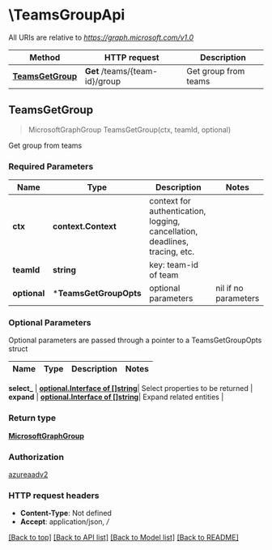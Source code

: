 # \TeamsGroupApi

All URIs are relative to *https://graph.microsoft.com/v1.0*

Method | HTTP request | Description
------------- | ------------- | -------------
[**TeamsGetGroup**](TeamsGroupApi.md#TeamsGetGroup) | **Get** /teams/{team-id}/group | Get group from teams



## TeamsGetGroup

> MicrosoftGraphGroup TeamsGetGroup(ctx, teamId, optional)

Get group from teams

### Required Parameters


Name | Type | Description  | Notes
------------- | ------------- | ------------- | -------------
**ctx** | **context.Context** | context for authentication, logging, cancellation, deadlines, tracing, etc.
**teamId** | **string**| key: team-id of team | 
 **optional** | ***TeamsGetGroupOpts** | optional parameters | nil if no parameters

### Optional Parameters

Optional parameters are passed through a pointer to a TeamsGetGroupOpts struct


Name | Type | Description  | Notes
------------- | ------------- | ------------- | -------------

 **select_** | [**optional.Interface of []string**](string.md)| Select properties to be returned | 
 **expand** | [**optional.Interface of []string**](string.md)| Expand related entities | 

### Return type

[**MicrosoftGraphGroup**](microsoft.graph.group.md)

### Authorization

[azureaadv2](../README.md#azureaadv2)

### HTTP request headers

- **Content-Type**: Not defined
- **Accept**: application/json, */*

[[Back to top]](#) [[Back to API list]](../README.md#documentation-for-api-endpoints)
[[Back to Model list]](../README.md#documentation-for-models)
[[Back to README]](../README.md)

